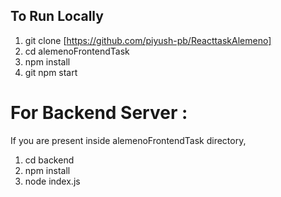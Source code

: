 ## To Run Locally
1. git clone [https://github.com/piyush-pb/ReacttaskAlemeno]
2. cd alemenoFrontendTask
3. npm install
4. git npm start

# For Backend Server :
If you are present inside alemenoFrontendTask directory,
1. cd backend
2. npm install
3. node index.js
